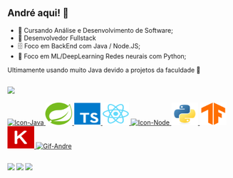## André aqui! 👋

- 🔭 Cursando Análise e Desenvolvimento de Software;
- 🚀 Desenvolvedor Fullstack
- 🗄️ Foco em BackEnd com Java / Node.JS;
- 🤖 Foco em ML/DeepLearning Redes neurais com Python;

Ultimamente usando muito Java devido a projetos da faculdade 🚀

 ##

 <div>
  <a href="https://github.com/zanwalker-dev">
  <img height="180em" src="https://github-readme-stats.vercel.app/api/top-langs/?username=zanwalker-dev&layout=compact&theme="dracula"/>
</div>

<div style="display: inline_block"><br>
  <img align="center-center" alt="Icon-Java" height="50" width="60" src="https://cdn.jsdelivr.net/gh/devicons/devicon@latest/icons/java/java-plain.svg">
  <img align="center-center" alt="Icon-Spring" height="50" width="60" src="https://raw.githubusercontent.com/devicons/devicon/ca28c779441053191ff11710fe24a9e6c23690d6/icons/spring/spring-original.svg">
  <img align="center-center" alt="Icon-Ts" height="50" width="60" src="https://raw.githubusercontent.com/devicons/devicon/master/icons/typescript/typescript-plain.svg">
  <img align="center-center" alt="Icon-React" height="50" width="60" src="https://raw.githubusercontent.com/devicons/devicon/master/icons/react/react-original.svg">
  <img align="center-center" alt="Icon-Node" height="60" width="70" src="https://cdn.jsdelivr.net/gh/devicons/devicon@latest/icons/nodejs/nodejs-plain-wordmark.svg">
  <img align="center-center" alt="Icon-Python" height="50" width="60" src="https://raw.githubusercontent.com/devicons/devicon/master/icons/python/python-original.svg">
  <img align="center-center" alt="Icon-Tensor Flow" height="50" width="60" src="https://raw.githubusercontent.com/devicons/devicon/ca28c779441053191ff11710fe24a9e6c23690d6/icons/tensorflow/tensorflow-original.svg">
  <img align="center-center" alt="Icon-Keras" height="50" width="60"   src="https://raw.githubusercontent.com/devicons/devicon/ca28c779441053191ff11710fe24a9e6c23690d6/icons/keras/keras-original.svg">
  
  <img align="right-center" alt="Gif-Andre" height="100" width="90" src="https://images-wixmp-ed30a86b8c4ca887773594c2.wixmp.com/f/45f6d1cf-c850-4089-9394-2fa0d3c6f6de/d46luuo-6f735f1b-005b-419c-bd4a-0568dc02b041.gif?token=eyJ0eXAiOiJKV1QiLCJhbGciOiJIUzI1NiJ9.eyJzdWIiOiJ1cm46YXBwOjdlMGQxODg5ODIyNjQzNzNhNWYwZDQxNWVhMGQyNmUwIiwiaXNzIjoidXJuOmFwcDo3ZTBkMTg4OTgyMjY0MzczYTVmMGQ0MTVlYTBkMjZlMCIsIm9iaiI6W1t7InBhdGgiOiJcL2ZcLzQ1ZjZkMWNmLWM4NTAtNDA4OS05Mzk0LTJmYTBkM2M2ZjZkZVwvZDQ2bHV1by02ZjczNWYxYi0wMDViLTQxOWMtYmQ0YS0wNTY4ZGMwMmIwNDEuZ2lmIn1dXSwiYXVkIjpbInVybjpzZXJ2aWNlOmZpbGUuZG93bmxvYWQiXX0.kebciebyaYdYKB1DCos_mwnVraohkCc3iDemAKdp8N8">
</div>
  
 ##
 
<div> 
  <a href="https://instagram.com/arroba_zan" target="_blank"><img src="https://img.shields.io/badge/-Instagram-%23E4405F?style=for-the-badge&logo=instagram&logoColor=white" target="_blank"></a>
  <a href = "mailto:andre.rocha2302@gmail.com"><img src="https://img.shields.io/badge/-Gmail-%23333?style=for-the-badge&logo=gmail&logoColor=white" target="_blank"></a>
  <a href="https://www.linkedin.com/in/decode-src" target="_blank"><img src="https://img.shields.io/badge/-LinkedIn-%230077B5?style=for-the-badge&logo=linkedin&logoColor=white" target="_blank"></a> 
  
</div>

